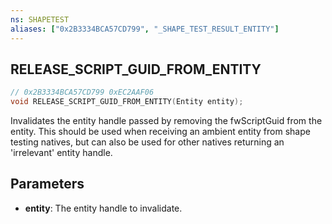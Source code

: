```yaml
---
ns: SHAPETEST
aliases: ["0x2B3334BCA57CD799", "_SHAPE_TEST_RESULT_ENTITY"]
---
```

## RELEASE_SCRIPT_GUID_FROM_ENTITY

```c
// 0x2B3334BCA57CD799 0xEC2AAF06
void RELEASE_SCRIPT_GUID_FROM_ENTITY(Entity entity);
```

Invalidates the entity handle passed by removing the fwScriptGuid from the entity. This should be used when receiving an
ambient entity from shape testing natives, but can also be used for other natives returning an 'irrelevant' entity handle.

## Parameters
* **entity**: The entity handle to invalidate.

